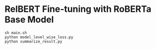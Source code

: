 # RelBERT Fine-tuning with RoBERTa Base Model


```shell
sh main.sh
python model_level_wise_loss.py
python summarize_result.py
```
